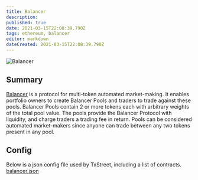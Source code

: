 ```yaml
---
title: Balancer
description:
published: true
date: 2021-03-15T22:08:39.790Z
tags: ethereum, balancer
editor: markdown
dateCreated: 2021-03-15T22:08:39.790Z
---
```


![Balancer](https://txstreet.com/static/img/singles/house_logos/balancer.png)

## Summary

<a href="https://balancer.finance" target="_blank">Balancer</a> is a protocol for multi-token automated market-making. It enables portfolio owners to create Balancer Pools and traders to trade against these pools. Balancer Pools contain 2 or more tokens each with arbitrary weights of the total pool value. The pools provide the Balancer Protocol with liquidity, and charge traders a trading fee in return. Pools can be considered automated market-makers since anyone can trade between any two tokens present in any pool.

## Config

Below is a json config file used by TxStreet, including a list of contracts. [balancer.json](/ethereum/houses/balancer.json)